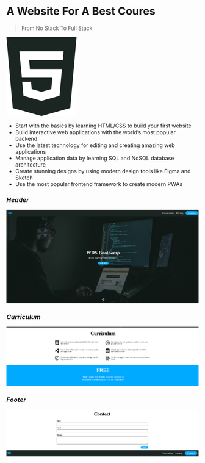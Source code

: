 # A Website For A Best Coures

> From No Stack To Full Stack

<img src="./img/html_icon.svg" alt="HTML Icon">

+ Start with the basics by learning HTML/CSS to build your first website
+ Build interactive web applications with the world’s most popular backend
+ Use the latest technology for editing and creating amazing web applications
+ Manage application data by learning SQL and NoSQL database architecture
+ Create stunning designs by using modern design tools like Figma and Sketch
+ Use the most popular frontend framework to create modern PWAs


### **_Header_**

![Alt text](./img/image.png)


### **_Curriculum_**

![Alt text](./img/image-1.png)


### **_Footer_**

![Alt text](./img/image-2.png)
